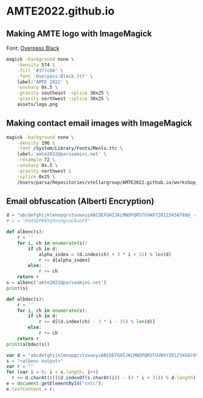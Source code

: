 # AMTE2022.github.io

## Making AMTE logo with ImageMagick
Font: [Overpass Black](https://fonts.google.com/specimen/Overpass)
```bash
magick -background none \
    -density 574 \
    -fill '#377cb8' \
    -font 'Overpass-Black.ttf' \
    label:'AMTE 2022' \
    -unsharp 0x.5 \
    -gravity southeast -splice 30x25 \
    -gravity northwest -splice 30x25 \
    assets/logo.png
```
## Making contact email images with ImageMagick
```bash
magick -background none \
    -density 196 \
    -font /System/Library/Fonts/Menlo.ttc \
    label:'amte2022@parsaamini.net' \
    -resample 72 \
    -unsharp 0x.5 \
    -gravity northwest \
    -splice 0x25 \
    /Users/parsa/Repositories/stellargroup/AMTE2022.github.io/workshop_contact.png
```

## Email obfuscation (Alberti Encryption)
```python
d = "abcdefghijklmnopqrstuvwxyzABCDEFGHIJKLMNOPQRSTUVWXYZ0123456789@_-+.";
# s = "FU4SEFKNYg9osdgvuCAuLFX"

def albenc(s):
    r = ''
    for i, ch in enumerate(s):
        if ch in d:
            alpha_index = (d.index(ch) + 3 * i + 31) % len(d)
            r += d[alpha_index]
        else:
            r += ch
    return r
s = albenc('amte2022@parsaamini.net')
print(s)

def albdec(s):
    r = ''
    for i, ch in enumerate(s):
        if ch in d:
            r += d[(d.index(ch) - 3 * i - 31) % len(d)]
        else:
            r += ch
    return r
print(albdec(s))
```

```javascript
var d = "abcdefghijklmnopqrstuvwxyzABCDEFGHIJKLMNOPQRSTUVWXYZ0123456789@_-+.";
s = "<albenc output>"
var r = ""
for (var i = 0; i < s.length; i++)
  r += d.charAt(((((d.indexOf(s.charAt(i)) - (3 * i + 31)) % d.length) + d.length) % d.length));
e = document.getElementById("cntc");
e.textContent = r;
```